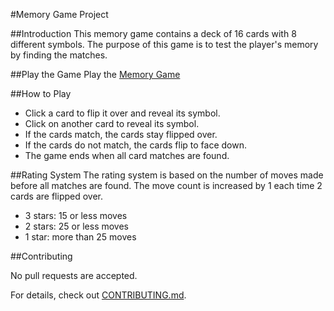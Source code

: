 #Memory Game Project



##Introduction
This memory game contains a deck of 16 cards with 8 different symbols. The purpose of this game is to test the player's memory by finding the matches. 

##Play the Game
Play the [Memory Game](URL)

##How to Play
- Click a card to flip it over and reveal its symbol.
- Click on another card to reveal its symbol.
- If the cards match, the cards stay flipped over. 
- If the cards do not match, the cards flip to face down.
- The game ends when all card matches are found.

##Rating System
The rating system is based on the number of moves made before all matches are found. The move count is increased by 1 each time 2 cards are flipped over. 
- 3 stars: 15 or less moves
- 2 stars: 25 or less moves
- 1 star: more than 25 moves

##Contributing


No pull requests are accepted. 

For details, check out [CONTRIBUTING.md](CONTRIBUTING.md).
